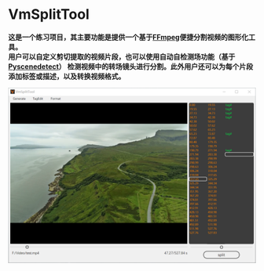 # VmSplitTool
**这是一个练习项目，其主要功能是提供一个基于[FFmpeg](http://ffmpeg.org/)便捷分割视频的图形化工具。**  
**用户可以自定义剪切提取的视频片段，也可以使用自动自检测场功能（基于[Pyscenedetect](https://pyscenedetect.readthedocs.io/en/latest/)）
检测视频中的转场镜头进行分割。此外用户还可以为每个片段添加标签或描述，以及转换视频格式。**

![截图](https://github.com/piyuanyuan1/VmSplitTool/blob/master/screenshot/screenshot1.png)
